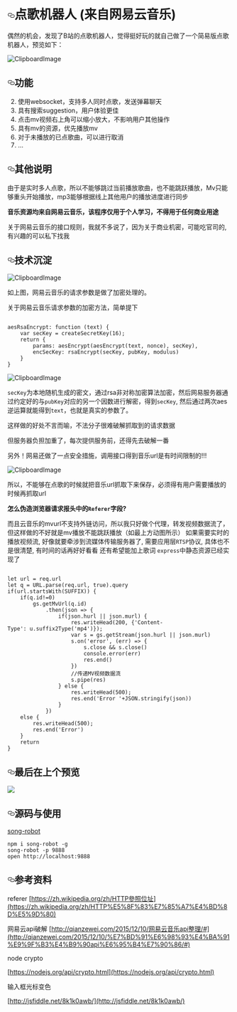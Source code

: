 # [<svg aria-hidden="true" class="deep-link-icon" height="16" version="1.1" width="16"><path d="M4 9h1v1H4c-1.5 0-3-1.69-3-3.5S2.55 3 4 3h4c1.45 0 3 1.69 3 3.5 0 1.41-.91 2.72-2 3.25V8.59c.58-.45 1-1.27 1-2.09C10 5.22 8.98 4 8 4H4c-.98 0-2 1.22-2 2.5S3 9 4 9zm9-3h-1v1h1c1 0 2 1.22 2 2.5S13.98 12 13 12H9c-.98 0-2-1.22-2-2.5 0-.83.42-1.64 1-2.09V6.25c-1.09.53-2 1.84-2 3.25C6 11.31 7.55 13 9 13h4c1.45 0 3-1.69 3-3.5S14.5 6 13 6z"/></svg>](#点歌机器人-来自网易云音乐)点歌机器人 (来自网易云音乐)

偶然的机会，发现了B站的点歌机器人，觉得挺好玩的就自己做了一个简易版点歌机器人，预览如下：  


![ClipboardImage](https://raw.githubusercontent.com/moyuyc/request-song-robot/master/upload/1471705339720.png)
  




## [<svg aria-hidden="true" class="deep-link-icon" height="16" version="1.1" width="16"><path d="M4 9h1v1H4c-1.5 0-3-1.69-3-3.5S2.55 3 4 3h4c1.45 0 3 1.69 3 3.5 0 1.41-.91 2.72-2 3.25V8.59c.58-.45 1-1.27 1-2.09C10 5.22 8.98 4 8 4H4c-.98 0-2 1.22-2 2.5S3 9 4 9zm9-3h-1v1h1c1 0 2 1.22 2 2.5S13.98 12 13 12H9c-.98 0-2-1.22-2-2.5 0-.83.42-1.64 1-2.09V6.25c-1.09.53-2 1.84-2 3.25C6 11.31 7.55 13 9 13h4c1.45 0 3-1.69 3-3.5S14.5 6 13 6z"/></svg>](#功能)功能



2. 使用websocket，支持多人同时点歌，发送弹幕聊天
4. 具有搜索suggestion，用户体验更佳
6. 点击mv视频右上角可以缩小放大，不影响用户其他操作
8. 具有mv的资源，优先播放mv
10. 对于未播放的已点歌曲，可以进行取消
12. ...



## [<svg aria-hidden="true" class="deep-link-icon" height="16" version="1.1" width="16"><path d="M4 9h1v1H4c-1.5 0-3-1.69-3-3.5S2.55 3 4 3h4c1.45 0 3 1.69 3 3.5 0 1.41-.91 2.72-2 3.25V8.59c.58-.45 1-1.27 1-2.09C10 5.22 8.98 4 8 4H4c-.98 0-2 1.22-2 2.5S3 9 4 9zm9-3h-1v1h1c1 0 2 1.22 2 2.5S13.98 12 13 12H9c-.98 0-2-1.22-2-2.5 0-.83.42-1.64 1-2.09V6.25c-1.09.53-2 1.84-2 3.25C6 11.31 7.55 13 9 13h4c1.45 0 3-1.69 3-3.5S14.5 6 13 6z"/></svg>](#其他说明)其他说明

由于是实时多人点歌，所以不能够跳过当前播放歌曲，也不能跳跃播放，Mv只能够重头开始播放，mp3能够根据线上其他用户的播放进度进行同步  


**音乐资源均来自网易云音乐，该程序仅用于个人学习，不得用于任何商业用途**  


关于网易云音乐的接口规则，我就不多说了，因为关于商业机密，可能吃官司的,有兴趣的可以私下找我  



## [<svg aria-hidden="true" class="deep-link-icon" height="16" version="1.1" width="16"><path d="M4 9h1v1H4c-1.5 0-3-1.69-3-3.5S2.55 3 4 3h4c1.45 0 3 1.69 3 3.5 0 1.41-.91 2.72-2 3.25V8.59c.58-.45 1-1.27 1-2.09C10 5.22 8.98 4 8 4H4c-.98 0-2 1.22-2 2.5S3 9 4 9zm9-3h-1v1h1c1 0 2 1.22 2 2.5S13.98 12 13 12H9c-.98 0-2-1.22-2-2.5 0-.83.42-1.64 1-2.09V6.25c-1.09.53-2 1.84-2 3.25C6 11.31 7.55 13 9 13h4c1.45 0 3-1.69 3-3.5S14.5 6 13 6z"/></svg>](#技术沉淀)技术沉淀

![ClipboardImage](https://raw.githubusercontent.com/moyuyc/request-song-robot/master/upload/1471696540554.png)

如上图，网易云音乐的请求参数是做了加密处理的。  

关于网易云音乐请求参数的加密方法，简单提下  



```
 
aesRsaEncrypt: function (text) {
    var secKey = createSecretKey(16);
    return {
        params: aesEncrypt(aesEncrypt(text, nonce), secKey),
        encSecKey: rsaEncrypt(secKey, pubKey, modulus)
    }
}
```

![ClipboardImage](https://raw.githubusercontent.com/moyuyc/request-song-robot/master/upload/1471697286239.png)
  


`secKey`为本地随机生成的密文，通过rsa非对称加密算法加密，然后网易服务器通过约定好的与`pubKey`对应的另一个因数进行解密，得到`secKey`, 然后通过两次aes逆运算就能得到`text`，也就是真实的参数了。  


这样做的好处不言而喻，不法分子很难破解抓取到的请求数据  

但服务器负担加重了，每次提供服务前，还得先去破解一番  


另外！网易还做了一点安全措施，调用接口得到音乐url是有时间限制的!!!  


![ClipboardImage](https://raw.githubusercontent.com/moyuyc/request-song-robot/master/upload/1471697765689.png)
  


所以，不能够在点歌的时候就把音乐url抓取下来保存，必须得有用户需要播放的时候再抓取url  


**怎么伪造浏览器请求报头中的`Referer`字段?**  


而且云音乐的mvurl不支持外链访问，所以我只好做个代理，转发视频数据流了，但这样做的不好就是mv播放不能跳跃播放（如最上方动图所示）
如果需要实时的播放视频流, 好像就要牵涉到流媒体传输服务器了, 需要应用层`RTSP`协议, 具体也不是很清楚, 有时间的话再好好看看
还有希望能加上歌词
`express`中静态资源已经实现了  



```
 
let url = req.url
let q = URL.parse(req.url, true).query
if(url.startsWith(SUFFIX)) {
    if(q.id!=0)
        gs.getMvUrl(q.id)
            .then(json => {
                if(json.hurl || json.murl) {
                    res.writeHead(200, {'Content-Type': u.suffix2Type('mp4')});
                    var s = gs.getStream(json.hurl || json.murl)
                    s.on('error', (err) => {
                        s.close && s.close()
                        console.error(err)
                        res.end()
                    })
                    //传递MV视频数据流 
                    s.pipe(res)
                } else {
                    res.writeHead(500);
                    res.end('Error '+JSON.stringify(json))
                }
            })
    else {
        res.writeHead(500);
        res.end('Error')
    }
    return
}
```


## [<svg aria-hidden="true" class="deep-link-icon" height="16" version="1.1" width="16"><path d="M4 9h1v1H4c-1.5 0-3-1.69-3-3.5S2.55 3 4 3h4c1.45 0 3 1.69 3 3.5 0 1.41-.91 2.72-2 3.25V8.59c.58-.45 1-1.27 1-2.09C10 5.22 8.98 4 8 4H4c-.98 0-2 1.22-2 2.5S3 9 4 9zm9-3h-1v1h1c1 0 2 1.22 2 2.5S13.98 12 13 12H9c-.98 0-2-1.22-2-2.5 0-.83.42-1.64 1-2.09V6.25c-1.09.53-2 1.84-2 3.25C6 11.31 7.55 13 9 13h4c1.45 0 3-1.69 3-3.5S14.5 6 13 6z"/></svg>](#最后在上个预览)最后在上个预览

![](https://raw.githubusercontent.com/moyuyc/request-song-robot/master/upload/gif3.gif)
  



## [<svg aria-hidden="true" class="deep-link-icon" height="16" version="1.1" width="16"><path d="M4 9h1v1H4c-1.5 0-3-1.69-3-3.5S2.55 3 4 3h4c1.45 0 3 1.69 3 3.5 0 1.41-.91 2.72-2 3.25V8.59c.58-.45 1-1.27 1-2.09C10 5.22 8.98 4 8 4H4c-.98 0-2 1.22-2 2.5S3 9 4 9zm9-3h-1v1h1c1 0 2 1.22 2 2.5S13.98 12 13 12H9c-.98 0-2-1.22-2-2.5 0-.83.42-1.64 1-2.09V6.25c-1.09.53-2 1.84-2 3.25C6 11.31 7.55 13 9 13h4c1.45 0 3-1.69 3-3.5S14.5 6 13 6z"/></svg>](#源码与使用)源码与使用

[song-robot](https://github.com/moyuyc/request-song-robot)  



```
npm i song-robot -g
song-robot -p 9888
open http://localhost:9888
```


## [<svg aria-hidden="true" class="deep-link-icon" height="16" version="1.1" width="16"><path d="M4 9h1v1H4c-1.5 0-3-1.69-3-3.5S2.55 3 4 3h4c1.45 0 3 1.69 3 3.5 0 1.41-.91 2.72-2 3.25V8.59c.58-.45 1-1.27 1-2.09C10 5.22 8.98 4 8 4H4c-.98 0-2 1.22-2 2.5S3 9 4 9zm9-3h-1v1h1c1 0 2 1.22 2 2.5S13.98 12 13 12H9c-.98 0-2-1.22-2-2.5 0-.83.42-1.64 1-2.09V6.25c-1.09.53-2 1.84-2 3.25C6 11.31 7.55 13 9 13h4c1.45 0 3-1.69 3-3.5S14.5 6 13 6z"/></svg>](#参考资料)参考资料

referer
[https://zh.wikipedia.org/zh/HTTP參照位址](https://zh.wikipedia.org/zh/HTTP%E5%8F%83%E7%85%A7%E4%BD%8D%E5%9D%80)  


网易云api破解
[http://qianzewei.com/2015/12/10/网易云音乐api整理/#](http://qianzewei.com/2015/12/10/%E7%BD%91%E6%98%93%E4%BA%91%E9%9F%B3%E4%B9%90api%E6%95%B4%E7%90%86/#)  


node crypto  

[https://nodejs.org/api/crypto.html](https://nodejs.org/api/crypto.html)  


输入框光标变色  

[http://jsfiddle.net/8k1k0awb/](http://jsfiddle.net/8k1k0awb/)
